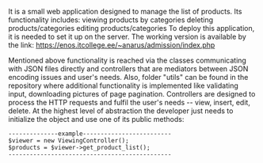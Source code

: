 It is a small web application designed to manage the list of products. Its functionality includes:
viewing products by categories
deleting products/categories
editing products/categories
To deploy this application, it is needed to set it up on the server. The working version is available by the link:
https://enos.itcollege.ee/~anarus/admission/index.php

Mentioned above functionality is reached via the classes communicating with JSON files directly and controllers that are mediators between JSON encoding issues and user's needs.
Also, folder "utils" can be found in the repository where additional functionality is implemented like validating input, downloading pictures of page pagination. Controllers are designed to process the HTTP requests and fulfil the user's needs -- view, insert, edit, delete. 
At the highest level of abstraction the developer just needs to initialize the object and use one of its public methods:


```
--------------example-------------------------
$viewer = new ViewingController();
$products = $viewer->get_product_list();
----------------------------------------------

